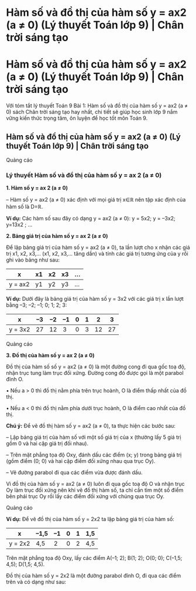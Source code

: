 # Hàm số và đồ thị của hàm số y = ax2 (a ≠ 0) (Lý thuyết Toán lớp 9) | Chân trời sáng tạo

# Hàm số và đồ thị của hàm số y = ax2 (a ≠ 0) (Lý thuyết Toán lớp 9) | Chân trời sáng tạo

Với tóm tắt lý thuyết Toán 9 Bài 1: Hàm số và đồ thị của hàm số y = ax2 (a ≠ 0) sách Chân trời sáng tạo hay nhất, chi tiết sẽ giúp học sinh lớp 9 nắm vững kiến thức trọng tâm, ôn luyện để học tốt môn Toán 9.

## Hàm số và đồ thị của hàm số y = ax2 (a ≠ 0) (Lý thuyết Toán lớp 9) | Chân trời sáng tạo

Quảng cáo

### **Lý thuyết Hàm số và đồ thị của hàm số y = ax 2 (a ≠ 0)**

**1\. Hàm số y = ax 2 (a ≠ 0)**

– Hàm số y = ax2 (a ≠ 0) xác định với mọi giá trị x∈ℝ nên tập xác định của hàm số là D=ℝ.

**Ví dụ:** Các hàm số sau đây có dạng y = ax2 (a ≠ 0): y = 5x2; y = –3x2; y=13x2 ; …

**2\. Bảng giá trị của hàm số y = ax 2 (a ≠ 0)**

Để lập bảng giá trị của hàm số y = ax2 (a ≠ 0), ta lần lượt cho x nhận các giá trị x1, x2, x3,... (x1, x2, x3,... tăng dần) và tính các giá trị tương ứng của y rồi ghi vào bảng như sau:

x |  x1 |  x2 |  x3 |  …  
---|---|---|---|---  
y = ax2 |  y1 |  y2 |  y3 |  …  
  
**Ví dụ:** Dưới đây là bảng giá trị của hàm số y = 3x2 với các giá trị x lần lượt bằng –3; –2; –1; 0; 1; 2; 3:

x |  –3 |  –2 |  –1 |  0 |  1 |  2 |  3  
---|---|---|---|---|---|---|---  
y = 3x2 |  27 |  12 |  3 |  0 |  3 |  12 |  27  
  
Quảng cáo

**3\. Đồ thị của hàm số y = ax 2 (a ≠ 0)**

Đồ thị của hàm số số y = ax2 (a ≠ 0) là một đường cong đi qua gốc toạ độ, nhận trục tung làm trục đối xứng. Đường cong đó được gọi là một parabol đỉnh O.

• Nếu a > 0 thì đồ thị nằm phía trên trục hoành, O là điểm thấp nhất của đồ thị. 

• Nếu a < 0 thì đồ thị nằm phía dưới trục hoành, O là điểm cao nhất của đồ thị.

**Chú ý:** Để vẽ đồ thị hàm số y = ax2 (a ≠ 0), ta thực hiện các bước sau: 

– Lập bảng giá trị của hàm số với một số giá trị của x (thường lấy 5 giá trị gồm 0 và hai cặp giá trị đối nhau). 

– Trên mặt phẳng tọa độ Oxy, đánh dấu các điểm (x; y) trong bảng giá trị (gồm điểm (0; 0) và hai cặp điểm đối xứng nhau qua trục Oy). 

– Vẽ đường parabol đi qua các điểm vừa được đánh dấu.

Vì đồ thị của hàm số y = ax2 (a ≠ 0) luôn đi qua gốc toạ độ O và nhận trục Oy làm trục đối xứng nên khi vẽ đồ thị hàm số, ta chỉ cần tìm một số điểm bên phái trục Oy rồi lấy các điểm đối xứng với chúng qua trục Oy.

Quảng cáo

**Ví dụ:** Để vẽ đồ thị của hàm số y = 2x2 ta lập bảng giá trị của hàm số:

x |  –1,5 |  –1 |  0 |  1 |  1,5  
---|---|---|---|---|---  
y = 2x2 |  4,5 |  2 |  0 |  2 |  4,5  
  
Trên mặt phẳng tọa độ Oxy, lấy các điểm A(–1; 2); B(1; 2); O(0; 0); C(–1,5; 4,5); D(1,5; 4,5).

Đồ thị của hàm số y = 2x2 là một đường parabol đỉnh O, đi qua các điểm trên và có dạng như sau:
